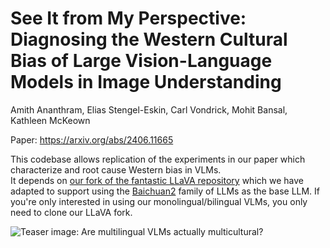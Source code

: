 # See It from My Perspective: Diagnosing the Western Cultural Bias of Large Vision-Language Models in Image Understanding

Amith Ananthram, Elias Stengel-Eskin, Carl Vondrick, Mohit Bansal, Kathleen McKeown

Paper: https://arxiv.org/abs/2406.11665

This codebase allows replication of the experiments in our paper which characterize and root cause Western bias in VLMs.  
It depends on [our fork of the fantastic LLaVA repository](https://github.com/amith-ananthram/mLLaVA/tree/main?tab=readme-ov-file) which we have adapted to support using the [Baichuan2](Baichuan2) family of LLMs as the base LLM.  If you're only interested in using our monolingual/bilingual VLMs, you only need to clone our LLaVA fork.

![Teaser image: Are multilingual VLMs actually multicultural?](figures/teaser.png "Are multilingual VLMs actually multicultural?")

